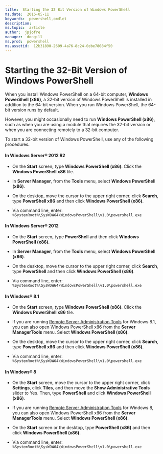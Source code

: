 ```yaml
---
title:  Starting the 32 Bit Version of Windows PowerShell
ms.date:  2016-05-11
keywords:  powershell,cmdlet
description:  
ms.topic:  article
author:  jpjofre
manager:  dongill
ms.prod:  powershell
ms.assetid:  12b31890-2609-4a76-8c24-0ebe78084f50
---
```


# Starting the 32-Bit Version of Windows PowerShell
When you install Windows PowerShell on a 64-bit computer, **Windows PowerShell (x86)**, a 32-bit version of Windows PowerShell is installed in addition to the 64-bit version. When you run Windows PowerShell, the 64-bit version runs by default.

However, you might occasionally need to run **Windows PowerShell (x86)**, such as when you are using a module that requires the 32-bit version or when you are connecting remotely to a 32-bit computer.

To start a 32-bit version of Windows PowerShell, use any of the following procedures.

#### In Windows Server® 2012 R2

-   On the **Start** screen, type **Windows PowerShell (x86)**. Click the **Windows PowerShell x86** tile.

-   In **Server Manager**, from the **Tools** menu, select **Windows PowerShell (x86)**.

-   On the desktop, move the cursor to the upper right corner, click **Search**, type **PowerShell x86** and then click **Windows PowerShell (x86)**.

-   Via command line, enter: `%SystemRoot%\SysWOW64\WindowsPowerShell\v1.0\powershell.exe`

#### In Windows Server® 2012

-   On the **Start** screen, type **PowerShell** and then click **Windows PowerShell (x86)**.

-   In **Server Manager**, from the **Tools** menu, select **Windows PowerShell (x86)**.

-   On the desktop, move the cursor to the upper right corner, click **Search**, type **PowerShell** and then click **Windows PowerShell (x86)**.

-   Via command line, enter: `%SystemRoot%\SysWOW64\WindowsPowerShell\v1.0\powershell.exe`

#### In Windows® 8.1

-   On the **Start** screen, type **Windows PowerShell (x86)**. Click the **Windows PowerShell x86** tile.

-   If you are running [Remote Server Administration Tools](http://go.microsoft.com/fwlink/?LinkID=304145) for Windows 8.1, you can also open Windows PowerShell x86 from the **Server ManagerTools** menu. Select **Windows PowerShell (x86)**.

-   On the desktop, move the cursor to the upper right corner, click **Search**, type **PowerShell x86** and then click **Windows PowerShell (x86)**.
   
-   Via command line, enter: `%SystemRoot%\SysWOW64\WindowsPowerShell\v1.0\powershell.exe`

#### In Windows® 8

-   On the **Start** screen, move the cursor to the upper right corner, click **Settings**, click **Tiles**, and then move the **Show Administrative Tools** slider to Yes. Then, type **PowerShell** and click **Windows PowerShell (x86)**.

-   If you are running [Remote Server Administration Tools](http://www.microsoft.com/download/details.aspx?id=28972) for Windows 8, you can also open Windows PowerShell x86 from the **Server ManagerTools** menu. Select **Windows PowerShell (x86)**.

-   On the **Start** screen or the desktop, type **PowerShell (x86)** and then click **Windows PowerShell (x86)**.

-   Via command line, enter: `%SystemRoot%\SysWOW64\WindowsPowerShell\v1.0\powershell.exe`
